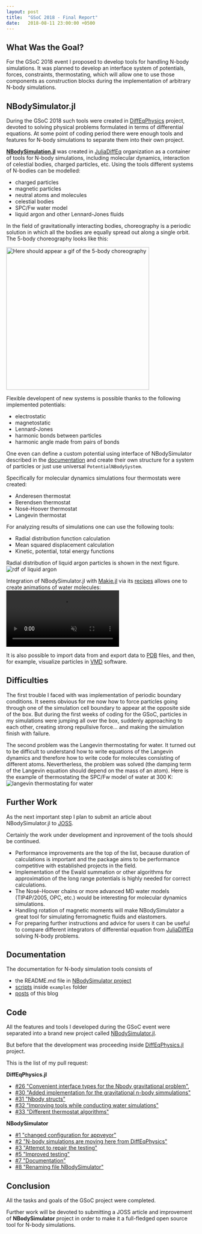 ```yaml
---
layout: post
title:  "GSoC 2018 - Final Report"
date:   2018-08-11 23:00:00 +0500
---
```


<script type="text/javascript" async
  src="https://cdnjs.cloudflare.com/ajax/libs/mathjax/2.7.4/latest.js?config=TeX-MML-AM_CHTML">
</script>

[link_to_NBodySimulator]: https://github.com/JuliaDiffEq/NBodySimulator.jl
[link_to_DiffEqPhysics]: https://github.com/JuliaDiffEq/DiffEqPhysics.jl
[link_to_JuliaDiffEq]: https://github.com/JuliaDiffEq

## What Was the Goal?
For the GSoC 2018 event I proposed to develop tools for handling N-body simulations. It was planned to develop an interface system of potentials, forces, constraints, thermostating, which will allow one to use those components as construction blocks during the implementation of arbitrary N-body simulations.

## NBodySimulator.jl
During the GSoC 2018 such tools were created in [DiffEqPhysics][link_to_DiffEqPhysics] project, devoted to solving physical problems formulated in terms of differential equations. At some point of coding period there were enough tools and features for N-body simulations to separate them into their own project.

[**NBodySimulation.jl**][link_to_NBodySimulator] was created in [JuliaDiffEq][link_to_JuliaDiffEq] organization as a container of tools for N-body simulations, including molecular dynamics, interaction of celestial bodies, charged particles, etc. Using the tools different systems of N-bodies can be modelled:
- charged particles
- magnetic particles
- neutral atoms and molecules
- celestial bodies
- SPC/Fw water model
- liquid argon and other Lennard-Jones fluids

In the field of gravitationally interacting bodies, choreography is a periodic solution in which all the bodies are equally spread out along a single orbit. The 5-body choreography looks like this:

<img src="https://user-images.githubusercontent.com/16945627/44007423-8e36059a-9eae-11e8-8b4e-e76459ccc1a0.gif" alt="Here should appear a gif of the 5-body choreography" width="380"/>

Flexible developent of new systems is possible thanks to the following implemented potentials:
- electrostatic
- magnetostatic
- Lennard-Jones
- harmonic bonds between particles
- harmonic angle made from pairs of bonds

One even can define a custom potential using interface of NBodySimulator described in the [documentation](https://github.com/JuliaDiffEq/NBodySimulator.jl/blob/master/README.md) and create their own structure for a system of particles or just use universal `PotentialNBodySystem`.

Specifically for molecular dynamics simulations four thermostats were created:
- Anderesen thermostat
- Berendsen thermostat
- Nosé-Hoover thermostat
- Langevin thermostat

For analyzing results of simulations one can use the following tools:
- Radial distribution function calculation
- Mean squared displacement calculation
- Kinetic, potential, total energy functions

Radial distribution of liquid argon particles is shown in the next figure.
![rdf of liquid argon](https://user-images.githubusercontent.com/16945627/44006432-c86272e6-9e9d-11e8-92fd-3d539f07ed59.png)

Integration of NBodySimulator.jl with [Makie.jl](https://github.com/JuliaPlots/Makie.jl) via its [recipes](http://makie.juliaplots.org/stable/examples-meshscatter.html#Type-recipe-for-molecule-simulation-1) allows one to create animations of water molecules:
<video controls="" autoplay="" loop="" muted="">
      <source src="http://makie.juliaplots.org/stable/media\type_recipe_for_molecule_simulation.mp4" type="video/mp4">
      Your browser does not support mp4. Please use a modern browser like Chrome or Firefox.
</video>

It is also possible to import data from and export data to [PDB](https://en.wikipedia.org/wiki/Protein_Data_Bank_(file_format)) files, and then, for example, visualize particles in [VMD](http://www.ks.uiuc.edu/Research/vmd/) software.

## Difficulties
The first trouble I faced with was implementation of periodic boundary conditions. It seems obvious for me now how to force particles going through one of the simulation cell boundary to appear at the opposite side of the box. But during the first weeks of coding for the GSoC, particles in my simulations were jumping all over the box, suddenly approaching to each other, creating strong repullsive force... and making the simulation finish with failure.

The second problem was the Langevin thermostating for water. It turned out to be difficult to understand how to write equations of the Langevin dynamics and therefore how to write code for molecules consisting of different atoms. Nevertherless, the problem was solved (the damping term of the Langevin equation should depend on the mass of an atom). Here is the example of thermostating the SPC/Fw model of water at 300 K:
![langevin thermostating for water](https://user-images.githubusercontent.com/16945627/44005987-c17556f4-9e95-11e8-9324-0d56ee3e74d3.png)

## Further Work
As the next important step I plan to submit an article about NBodySimulator.jl to [JOSS](http://joss.theoj.org/about#about).

Certainly the work under development and inprovement of the tools should be continued.
- Performance improvements are the top of the list, because duration of calculations is important and the package aims to be performance competitive with established projects in the field.
- Implementation of the Ewald summation or other algorithms for approximation of the long range potentials is highly needed for correct calculations.
- The Nosé-Hoover chains or more advanced MD water models (TIP4P/2005, OPC, etc.) would be interesting for molecular dynamics simulations.
- Handling rotation of magnetic moments will make NBodySimulator a great tool for simulating ferromagnetic fluids and elastomers.
- For preparing further instructions and advice for users it can be useful to compare different integrators of differential equation from [JuliaDiffEq][link_to_JuliaDiffEq] solving N-body problems.

## Documentation
The documentation for N-body simulation tools consists of 
- the README.md file in [NBodySimulator project][link_to_NBodySimulator]
- [scripts](https://github.com/JuliaDiffEq/NBodySimulator.jl/tree/master/examples) inside `examples` folder
- [posts](https://mikhail-vaganov.github.io/gsoc-2018-blog/) of this blog 

## Code
All the features and tools I developed during the GSoC event were separated into a brand new project called [NBodySimulator.jl][link_to_NBodySimulator].

But before that the development was proceeding inside [DiffEqPhysics.jl][link_to_DiffEqPhysics] project.

This is the list of my pull request:

**DiffEqPhysics.jl**
- [#26 "Convenient interface types for the Nbody gravitational problem"](https://github.com/JuliaDiffEq/DiffEqPhysics.jl/pull/26), 
- [#30 "Added implementation for the gravitational n-body simmulations"](https://github.com/JuliaDiffEq/DiffEqPhysics.jl/pull/30)
- [#31 "Nbody structs"](https://github.com/JuliaDiffEq/DiffEqPhysics.jl/pull/31)
- [#32 "Improving tools while conducting water simulations"](https://github.com/JuliaDiffEq/DiffEqPhysics.jl/pull/32)
- [#33 "Different thermostat algorithms"](https://github.com/JuliaDiffEq/DiffEqPhysics.jl/pull/33)

**NBodySimulator**
- [#1 "changed configuration for appveyor"](https://github.com/JuliaDiffEq/NBodySimulator.jl/pull/1)
- [#2 "N-body simulations are moving here from DiffEqPhysics"](https://github.com/JuliaDiffEq/NBodySimulator.jl/pull/2)
- [#3 "Attempt to repair the testing"](https://github.com/JuliaDiffEq/NBodySimulator.jl/pull/3)
- [#5 "Improved testing"](https://github.com/JuliaDiffEq/NBodySimulator.jl/pull/5)
- [#7 "Documentation"](https://github.com/JuliaDiffEq/NBodySimulator.jl/pull/7)
- [#8 "Renaming file NBodySimulator"](https://github.com/JuliaDiffEq/NBodySimulator.jl/pull/8)

## Conclusion
All the tasks and goals of the GSoC project were completed.

Further work will be devoted to submitting a JOSS article and improvement of **NBodySimulator** project in order to make it a full-fledged open source tool for N-body simulations.